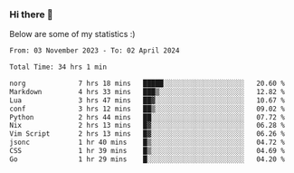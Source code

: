 ### Hi there 👋
Below are some of my statistics :)

<!--START_SECTION:waka-->

```txt
From: 03 November 2023 - To: 02 April 2024

Total Time: 34 hrs 1 min

norg             7 hrs 18 mins   █████░░░░░░░░░░░░░░░░░░░░   20.60 %
Markdown         4 hrs 33 mins   ███▒░░░░░░░░░░░░░░░░░░░░░   12.82 %
Lua              3 hrs 47 mins   ██▓░░░░░░░░░░░░░░░░░░░░░░   10.67 %
conf             3 hrs 12 mins   ██▒░░░░░░░░░░░░░░░░░░░░░░   09.02 %
Python           2 hrs 44 mins   ██░░░░░░░░░░░░░░░░░░░░░░░   07.72 %
Nix              2 hrs 13 mins   █▓░░░░░░░░░░░░░░░░░░░░░░░   06.28 %
Vim Script       2 hrs 13 mins   █▓░░░░░░░░░░░░░░░░░░░░░░░   06.26 %
jsonc            1 hr 40 mins    █▒░░░░░░░░░░░░░░░░░░░░░░░   04.72 %
CSS              1 hr 39 mins    █▒░░░░░░░░░░░░░░░░░░░░░░░   04.69 %
Go               1 hr 29 mins    █░░░░░░░░░░░░░░░░░░░░░░░░   04.20 %
```

<!--END_SECTION:waka-->

<!--
**KlapenHz/KlapenHz** is a ✨ _special_ ✨ repository because its `README.md` (this file) appears on your GitHub profile.

Here are some ideas to get you started:

- 🔭 I’m currently working on ...
- 🌱 I’m currently learning ...
- 👯 I’m looking to collaborate on ...
- 🤔 I’m looking for help with ...
- 💬 Ask me about ...
- 📫 How to reach me: ...
- 😄 Pronouns: ...
- ⚡ Fun fact: ...
-->
